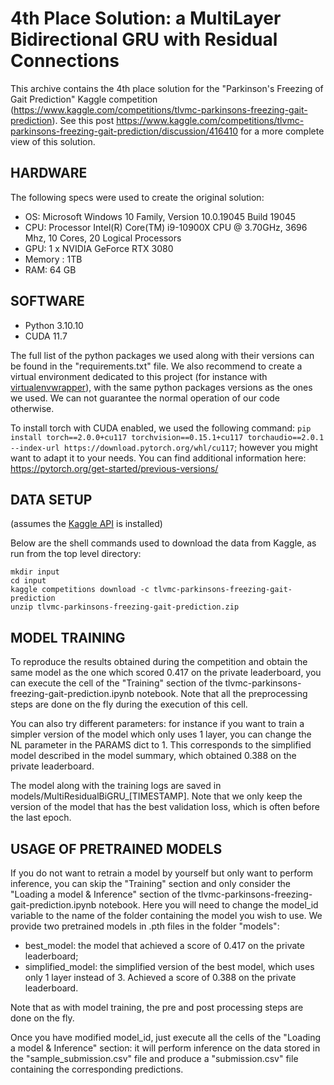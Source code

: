 # 4th Place Solution: a MultiLayer Bidirectional GRU with Residual Connections
This archive contains the 4th place solution for the "Parkinson's Freezing of Gait Prediction" Kaggle competition (https://www.kaggle.com/competitions/tlvmc-parkinsons-freezing-gait-prediction). See this post https://www.kaggle.com/competitions/tlvmc-parkinsons-freezing-gait-prediction/discussion/416410 for a more complete view of this solution. 

## HARDWARE
The following specs were used to create the original solution:
- OS: Microsoft Windows 10 Family, Version 10.0.19045 Build 19045
- CPU: Processor Intel(R) Core(TM) i9-10900X CPU @ 3.70GHz, 3696 Mhz, 10 Cores, 20 Logical Processors
- GPU: 1 x NVIDIA GeForce RTX 3080
- Memory : 1TB
- RAM: 64 GB

## SOFTWARE 
- Python 3.10.10
- CUDA 11.7

The full list of the python packages we used along with their versions can be found in the "requirements.txt" file. We also recommend to create a virtual environment dedicated to this project (for instance with [virtualenvwrapper](https://virtualenvwrapper.readthedocs.io/en/latest/)), with the same python packages versions as the ones we used. We can not guarantee the normal operation of our code otherwise. 

To install torch with CUDA enabled, we used the following command: ```pip install torch==2.0.0+cu117 torchvision==0.15.1+cu117 torchaudio==2.0.1 --index-url https://download.pytorch.org/whl/cu117```; however you might want to adapt it to your needs. You can find additional information here: https://pytorch.org/get-started/previous-versions/

## DATA SETUP 
(assumes the [Kaggle API](https://github.com/Kaggle/kaggle-api) is installed)

Below are the shell commands used to download the data from Kaggle, as run from the top level directory:
```
mkdir input
cd input
kaggle competitions download -c tlvmc-parkinsons-freezing-gait-prediction
unzip tlvmc-parkinsons-freezing-gait-prediction.zip
```

## MODEL TRAINING
To reproduce the results obtained during the competition and obtain the same model as the one which scored 0.417 on the private leaderboard, you can execute the cell of the "Training" section of the tlvmc-parkinsons-freezing-gait-prediction.ipynb notebook. Note that all the preprocessing steps are done on the fly during the execution of this cell. 

You can also try different parameters: for instance if you want to train a simpler version of the model which only uses 1 layer, you can change the NL parameter in the PARAMS dict to 1. This corresponds to the simplified model described in the model summary, which obtained 0.388 on the private leaderboard. 

The model along with the training logs are saved in models/MultiResidualBiGRU_\[TIMESTAMP\]. Note that we only keep the version of the model that has the best validation loss, which is often before the last epoch. 

## USAGE OF PRETRAINED MODELS
If you do not want to retrain a model by yourself but only want to perform inference, you can skip the "Training" section and only consider the "Loading a model & Inference" section of the tlvmc-parkinsons-freezing-gait-prediction.ipynb notebook. Here you will need to change the model_id variable to the name of the folder containing the model you wish to use. We provide two pretrained models in .pth files in the folder "models":
- best_model: the model that achieved a score of 0.417 on the private leaderboard;
- simplified_model: the simplified version of the best model, which uses only 1 layer instead of 3. Achieved a score of 0.388 on the private leaderboard.

Note that as with model training, the pre and post processing steps are done on the fly. 

Once you have modified model_id, just execute all the cells of the "Loading a model & Inference" section: it will perform inference on the data stored in the "sample_submission.csv" file and produce a "submission.csv" file containing the corresponding predictions. 
